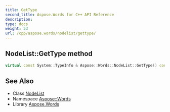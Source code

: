 ```yaml
---
title: GetType
second_title: Aspose.Words for C++ API Reference
description: 
type: docs
weight: 53
url: /cpp/aspose.words/nodelist/gettype/
---
```

## NodeList::GetType method




```cpp
virtual const System::TypeInfo & Aspose::Words::NodeList::GetType() const override
```

## See Also

* Class [NodeList](../)
* Namespace [Aspose::Words](../../)
* Library [Aspose.Words](../../../)
